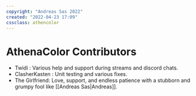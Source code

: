 ```yaml
---
copyright: "Andreas Sas 2022"
created: "2022-04-23 17:09"
cssclass: athencolor
---
```

# AthenaColor Contributors
- Twidi : Various help and support during streams and discord chats.
- ClasherKasten : Unit testing and various fixes.
- The Girlfriend: Love, support, and endless patience with a stubborn and grumpy fool like [[Andreas Sas|Andreas]].
